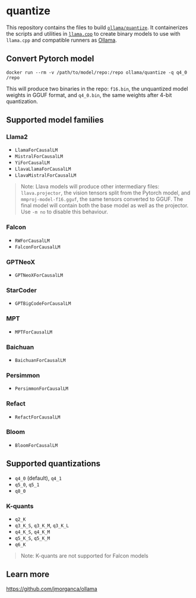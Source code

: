 # quantize

This repository contains the files to build [`ollama/quantize`](https://hub.docker.com/r/ollama/quantize). It containerizes the scripts and utilities in [`llama.cpp`](https://github.com/ggerganov/llama.cpp) to create binary models to use with `llama.cpp` and compatible runners as [Ollama](https://github.com/jmorganca/ollama).

## Convert Pytorch model

```
docker run --rm -v /path/to/model/repo:/repo ollama/quantize -q q4_0 /repo
```

This will produce two binaries in the repo: `f16.bin`, the unquantized model weights in GGUF format, and `q4_0.bin`, the same weights after 4-bit quantization.

## Supported model families

### Llama2

- `LlamaForCausalLM`
- `MistralForCausalLM`
- `YiForCausalLM`
- `LlavaLlamaForCausalLM`
- `LlavaMistralForCausalLM`

> Note: Llava models will produce other intermediary files: `llava.projector`, the vision tensors split from the Pytorch model, and `mmproj-model-f16.gguf`, the same tensors converted to GGUF. The final model will contain both the base model as well as the projector. Use `-m no` to disable this behaviour.

### Falcon

- `RWForCausalLM`
- `FalconForCausalLM`

### GPTNeoX

- `GPTNeoXForCausalLM`

### StarCoder

- `GPTBigCodeForCausalLM`

### MPT

- `MPTForCausalLM`

### Baichuan

- `BaichuanForCausalLM`

### Persimmon

- `PersimmonForCausalLM`

### Refact

- `RefactForCausalLM`

### Bloom

- `BloomForCausalLM`

## Supported quantizations

- `q4_0` (default), `q4_1`
- `q5_0`, `q5_1`
- `q8_0`

### K-quants

- `q2_K`
- `q3_K_S`, `q3_K_M`, `q3_K_L`
- `q4_K_S`, `q4_K_M`
- `q5_K_S`, `q5_K_M`
- `q6_K`

> Note: K-quants are not supported for Falcon models

## Learn more

https://github.com/jmorganca/ollama
